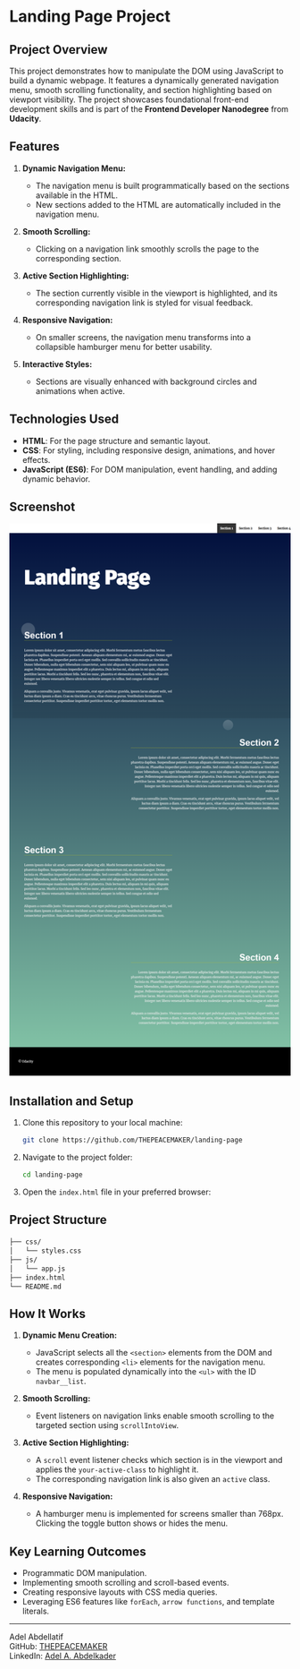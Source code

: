 # Landing Page Project

## Project Overview

This project demonstrates how to manipulate the DOM using JavaScript to build a dynamic webpage. It features a dynamically generated navigation menu, smooth scrolling functionality, and section highlighting based on viewport visibility. The project showcases foundational front-end development skills and is part of the **Frontend Developer Nanodegree** from **Udacity**.

## Features

1. **Dynamic Navigation Menu:**

   - The navigation menu is built programmatically based on the sections available in the HTML.
   - New sections added to the HTML are automatically included in the navigation menu.

2. **Smooth Scrolling:**

   - Clicking on a navigation link smoothly scrolls the page to the corresponding section.

3. **Active Section Highlighting:**

   - The section currently visible in the viewport is highlighted, and its corresponding navigation link is styled for visual feedback.

4. **Responsive Navigation:**

   - On smaller screens, the navigation menu transforms into a collapsible hamburger menu for better usability.

5. **Interactive Styles:**
   - Sections are visually enhanced with background circles and animations when active.

## Technologies Used

- **HTML**: For the page structure and semantic layout.
- **CSS**: For styling, including responsive design, animations, and hover effects.
- **JavaScript (ES6)**: For DOM manipulation, event handling, and adding dynamic behavior.

## Screenshot

![Screenshot](assets/Landing-page.png)

## Installation and Setup

1. Clone this repository to your local machine:

   ```bash
   git clone https://github.com/THEPEACEMAKER/landing-page
   ```

2. Navigate to the project folder:

   ```bash
   cd landing-page
   ```

3. Open the `index.html` file in your preferred browser:

## Project Structure

```plaintext
├── css/
│   └── styles.css
├── js/
│   └── app.js
├── index.html
└── README.md
```

## How It Works

1. **Dynamic Menu Creation:**

   - JavaScript selects all the `<section>` elements from the DOM and creates corresponding `<li>` elements for the navigation menu.
   - The menu is populated dynamically into the `<ul>` with the ID `navbar__list`.

2. **Smooth Scrolling:**

   - Event listeners on navigation links enable smooth scrolling to the targeted section using `scrollIntoView`.

3. **Active Section Highlighting:**

   - A `scroll` event listener checks which section is in the viewport and applies the `your-active-class` to highlight it.
   - The corresponding navigation link is also given an `active` class.

4. **Responsive Navigation:**
   - A hamburger menu is implemented for screens smaller than 768px. Clicking the toggle button shows or hides the menu.

## Key Learning Outcomes

- Programmatic DOM manipulation.
- Implementing smooth scrolling and scroll-based events.
- Creating responsive layouts with CSS media queries.
- Leveraging ES6 features like `forEach`, `arrow functions`, and template literals.

---

Adel Abdellatif  
GitHub: [THEPEACEMAKER](https://github.com/THEPEACEMAKER)  
LinkedIn: [Adel A. Abdelkader](https://www.linkedin.com/in/adel-a-abdelkader/)
